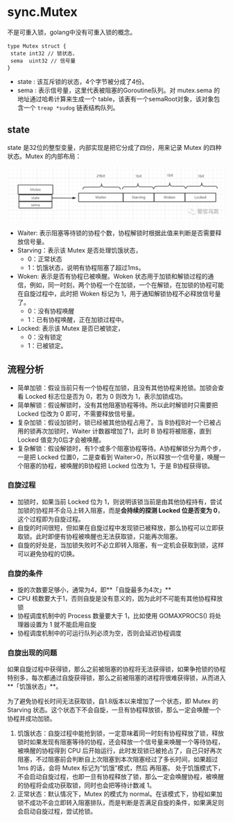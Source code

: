 # sync.Mutex

不是可重入锁，golang中没有可重入锁的概念。

```golang
type Mutex struct {
 state int32 // 锁状态，
 sema  uint32 // 信号量
}
```

- state : 该互斥锁的状态，4个字节被分成了4份。
- sema : 表示信号量，这里代表被阻塞的Goroutine队列。对 mutex.sema 的地址通过哈希计算来生成一个 table，该表有一个semaRoot对象，该对象包含一个 `treap *sudog` 链表结构队列。

## state

state 是32位的整型变量，内部实现是把它分成了四份，用来记录 Mutex 的四种状态。Mutex 的内部布局：

![preload](./assets/sync.Mutex/cbf685957884335d7e27fd6d1daf3188.png)

- Waiter: 表示阻塞等待锁的协程个数，协程解锁时根据此值来判断是否需要释放信号量。
- Starving：表示该 Mutex 是否处理饥饿状态，
  - 0：正常状态
  - 1：饥饿状态，说明有协程阻塞了超过1ms。
- Woken: 表示是否有协程已被唤醒。Woken 状态用于加锁和解锁过程的通信，例如，同一时刻，两个协程一个在加锁，一个在解锁，在加锁的协程可能在自旋过程中，此时把 Woken 标记为 1，用于通知解锁协程不必释放信号量了。
  - 0：没有协程唤醒 
  - 1：已有协程唤醒，正在加锁过程中。
- Locked: 表示该 Mutex 是否已被锁定，
  - 0：没有锁定 
  - 1：已被锁定。



## 流程分析

- 简单加锁：假设当前只有一个协程在加锁，且没有其他协程来抢锁。加锁会查看 Locked 标志位是否为 0，若为 0 则改为 1，表示加锁成功。
- 简单解锁：假设解锁时，没有其他阻塞协程等待。所以此时解锁时只需要把 Locked 位改为 0 即可，不需要释放信号量。
- 复杂加锁：假设加锁时，锁已经被其他协程占用了。当 B协程B对一个已被占用的锁再次加锁时，Waiter 计数器增加了1，此时 B 协程将被阻塞，直到 Locked 值变为0后才会被唤醒。
- 复杂解锁：假设解锁时，有1个或多个阻塞协程等待。A协程解锁分为两个步，一是把 Locked 位置0，二是查看到 Waiter>0，所以释放一个信号量，唤醒一个阻塞的协程，被唤醒的B协程把 Locked 位改为 1，于是 B协程获得锁。

### 自旋过程

- 加锁时，如果当前 Locked 位为 1，则说明该锁当前是由其他协程持有，尝试加锁的协程并不会马上转入阻塞，而是**会持续的探测 Locked 位是否变为 0**，这个过程即为自旋过程。
- 自旋的时间很短，但如果在自旋过程中发现锁已被释放，那么协程可以立即获取锁。此时即便有协程被唤醒也无法获取锁，只能再次阻塞。
- 自旋的好处是，当加锁失败时不必立即转入阻塞，有一定机会获取到锁，这样可以避免协程的切换。

### 自旋的条件

- 旋的次数要足够小，通常为4，即**「自旋最多为4次」**
- CPU 核数要大于1，否则自旋是没有意义的，因为此时不可能有其他协程释放锁
- 协程调度机制中的 Process 数量要大于 1，比如使用 GOMAXPROCS() 将处理器设置为 1 就不能启用自旋
- 协程调度机制中的可运行队列必须为空，否则会延迟协程调度

### 自旋出现的问题

如果自旋过程中获得锁，那么之前被阻塞的协程将无法获得锁，如果争抢锁的协程特别多，每次都通过自旋获得锁，那么之前被阻塞的进程将很难获得锁，从而进入**「饥饿状态」**。

为了避免协程长时间无法获取锁，自1.8版本以来增加了一个状态，即 Mutex 的 Starving 状态。这个状态下不会自旋，一旦有协程释放锁，那么一定会唤醒一个协程并成功加锁。

1. 饥饿状态：自旋过程中能抢到锁，一定意味着同一时刻有协程释放了锁，释放锁时如果发现有阻塞等待的协程，还会释放一个信号量来唤醒一个等待协程，被唤醒的协程得到 CPU 后开始运行，此时发现锁已被抢占了，自己只好再次阻塞，不过阻塞前会判断自上次阻塞到本次阻塞经过了多长时间，如果超过 1ms 的话，会将 Mutex 标记为”饥饿”模式，然后 再阻塞。 处于饥饿模式下，不会启动自旋过程，也即一旦有协程释放了锁，那么一定会唤醒协程，被唤醒的协程将会成功获取锁，同时也会把等待计数减 1。
2. 正常状态：默认情况下，Mutex 的模式为 normal。在该模式下，协程如果加锁不成功不会立即转入阻塞排队，而是判断是否满足自旋的条件，如果满足则会启动自旋过程，尝试抢锁。